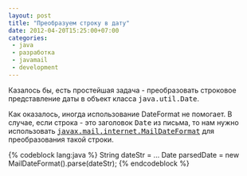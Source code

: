```yaml
---
layout: post
title: "Преобразуем строку в дату"
date: 2012-04-20T15:25:00+07:00
categories:
 - java
 - разработка
 - javamail
 - development
---
```


Казалось бы, есть простейшая задача - преобразовать строковое представление даты в объект класса <tt>java.util.Date</tt>.

Как оказалось, иногда использование DateFormat не помогает. В случае, если строка - это заголовок <tt>Date</tt> из письма, то нам нужно использовать <tt>[javax.mail.internet.MailDateFormat](http://docs.oracle.com/javaee/5/api/javax/mail/internet/MailDateFormat.html)</tt> для преобразования такой строки.

{% codeblock lang:java %}
String dateStr = ...
Date parsedDate = new MailDateFormat().parse(dateStr);
{% endcodeblock %}
